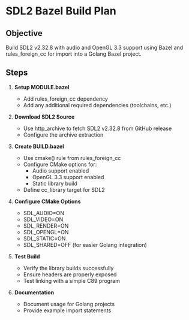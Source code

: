 # SDL2 Bazel Build Plan

## Objective

Build SDL2 v2.32.8 with audio and OpenGL 3.3 support using Bazel and rules_foreign_cc for import into a Golang Bazel project.

## Steps

1. **Setup MODULE.bazel**

   - Add rules_foreign_cc dependency
   - Add any additional required dependencies (toolchains, etc.)

2. **Download SDL2 Source**

   - Use http_archive to fetch SDL2 v2.32.8 from GitHub release
   - Configure the archive extraction

3. **Create BUILD.bazel**

   - Use cmake() rule from rules_foreign_cc
   - Configure CMake options for:
     - Audio support enabled
     - OpenGL 3.3 support enabled
     - Static library build
   - Define cc_library target for SDL2

4. **Configure CMake Options**

   - SDL_AUDIO=ON
   - SDL_VIDEO=ON
   - SDL_RENDER=ON
   - SDL_OPENGL=ON
   - SDL_STATIC=ON
   - SDL_SHARED=OFF (for easier Golang integration)

5. **Test Build**

   - Verify the library builds successfully
   - Ensure headers are properly exposed
   - Test linking with a simple C89 program

6. **Documentation**
   - Document usage for Golang projects
   - Provide example import statements
